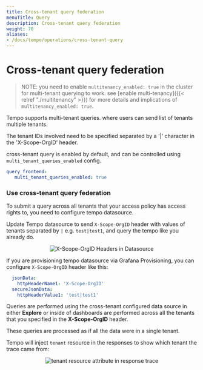 ```yaml
---
title: Cross-tenant query federation
menuTitle: Query
description: Cross-tenant query federation
weight: 70
aliases:
- /docs/tempo/operations/cross-tenant-query
---
```



# Cross-tenant query federation

> NOTE: you need to enable `multitenancy_enabled: true` in the cluster for multi-tenant querying to work.
> see [enable multi-tenancy]({{< relref "./multitenancy" >}}) for more details and implications of `multitenancy_enabled: true`.

Tempo supports multi-tenant queries. where users can send list of tenants  multiple tenants.

The tenant IDs involved need to be specified separated by a '|' character in the 'X-Scope-OrgID' header.

cross-tenant query is enabled by default, and can be controlled using `multi_tenant_queries_enabled` config.

```yaml
query_frontend:
   multi_tenant_queries_enabled: true
```

### Use cross-tenant query federation

To submit a query across all tenants that your access policy has access rights to, you need to configure tempo datasource.

Update Tempo datasource to send `X-Scope-OrgID` header with values of tenants separated by `|` e.g. `test|test1`, and query the tempo like you already do.

<p align="center"><img src="../header_ds.png" alt="X-Scope-OrgID Headers in Datasource"></p>

If you are provisioning tempo datasource via Grafana Provisioning, you can configure `X-Scope-OrgID` header like this:

```yaml
  jsonData:
    httpHeaderName1: 'X-Scope-OrgID'
  secureJsonData:
    httpHeaderValue1: 'test|test1'
```

Queries are performed using the cross-tenant configured data source in either **Explore** or inside of dashboards are performed across all the tenants that you specified in the **X-Scope-OrgID** header. 

These queries are processed as if all the data were in a single tenant.

Tempo will inject `tenant` resource in the responses to show which tenant the trace came from:

<p align="center"><img src="../multi_tenant_trace.png" alt="tenant resource attribute in response trace"></p>

